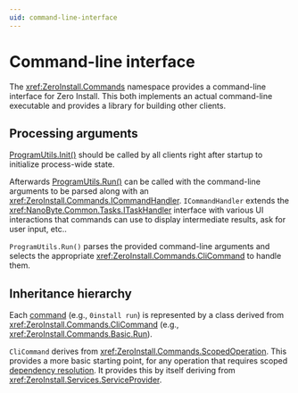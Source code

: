 ```yaml
---
uid: command-line-interface
---
```


# Command-line interface

The <xref:ZeroInstall.Commands> namespace provides a command-line interface for Zero Install. This both implements an actual command-line executable and provides a library for building other clients.

## Processing arguments

[ProgramUtils.Init()](xref:ZeroInstall.Commands.ProgramUtils#ZeroInstall_Commands_ProgramUtils_Init) should be called by all clients right after startup to initialize process-wide state.

Afterwards [ProgramUtils.Run()](xref:ZeroInstall.Commands.ProgramUtils#ZeroInstall_Commands_ProgramUtils_Run_System_String_System_String___ZeroInstall_Commands_ICommandHandler_) can be called with the command-line arguments to be parsed along with an <xref:ZeroInstall.Commands.ICommandHandler>. `ICommandHandler` extends the <xref:NanoByte.Common.Tasks.ITaskHandler> interface with various UI interactions that commands can use to display intermediate results, ask for user input, etc..

`ProgramUtils.Run()` parses the provided command-line arguments and selects the appropriate <xref:ZeroInstall.Commands.CliCommand> to handle them.

## Inheritance hierarchy

Each [command](https://docs.0install.net/details/cli/) (e.g., `0install run`) is represented by a class derived from <xref:ZeroInstall.Commands.CliCommand> (e.g., <xref:ZeroInstall.Commands.Basic.Run>).

`CliCommand` derives from <xref:ZeroInstall.Commands.ScopedOperation>. This provides a more basic starting point, for any operation that requires scoped [dependency resolution](xref:services#dependency-injection). It provides this by itself deriving from <xref:ZeroInstall.Services.ServiceProvider>.
